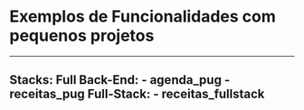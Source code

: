 # Exemplos de Funcionalidades com pequenos projetos

---
Stacks: Full
Back-End:
    - agenda_pug
    - receitas_pug
Full-Stack:
    - receitas_fullstack
---

